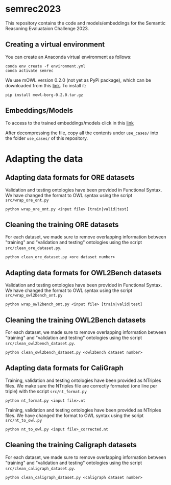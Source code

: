 # semrec2023

This repository contains the code and models/embeddings for the Semantic Reasoning Evaluataion Challenge 2023.


## Creating a virtual environment

You can create an Anaconda virtual environment as follows:

```
conda env create -f environment.yml
conda activate semrec
```

We use mOWL version 0.2.0 (not yet as PyPi package), which can be downloaded from 
this [link](https://bio2vec.cbrc.kaust.edu.sa/data/mowl/mowl-borg-0.2.0.tar.gz). To install it:

```
pip install mowl-borg-0.2.0.tar.gz
```

## Embeddings/Models

To access to the trained embeddings/models click in this [link](https://bio2vec.cbrc.kaust.edu.sa/data/mowl/semrec2023.tar.gz)

After decompressing the file, copy all the contents under `use_cases/` into the folder `use_cases/` of this repository.

# Adapting the data

## Adapting data formats for ORE datasets

Validation and testing ontologies have been provided in Functional Syntax. We have changed the format to OWL syntax using the script `src/wrap_ore_ont.py`

```
python wrap_ore_ont.py <input file> [train|valid|test]
```


## Cleaning the training ORE datasets

For each dataset, we made sure to remove overlapping information between "training" and "validation and testing" ontologies using the script `src/clean_ore_dataset.py`.

```
python clean_ore_dataset.py <ore dataset number>
```


## Adapting data formats for OWL2Bench datasets

Validation and testing ontologies have been provided in Functional Syntax. We have changed the format to OWL syntax using the script `src/wrap_owl2bench_ont.py`

```
python wrap_owl2bench_ont.py <input file> [train|valid|test]
```


## Cleaning the training OWL2Bench datasets

For each dataset, we made sure to remove overlapping information between "training" and "validation and testing" ontologies using the script `src/clean_owl2bench_dataset.py`.

```
python clean_owl2bench_dataset.py <owl2bench dataset number>
```



## Adapting data formats for CaliGraph 

Training, validation and testing ontologies have been provided as NTriples files. We make sure the NTriples file are correctly formated (one line per triple) with the script `src/nt_format.py`

```
python nt_format.py <input file>.nt
```

Training, validation and testing ontologies have been provided as NTriples files. We have changed the format to OWL syntax using the script `src/nt_to_owl.py`

```
python nt_to_owl.py <input file>_corrected.nt
```


## Cleaning the training Caligraph datasets

For each dataset, we made sure to remove overlapping information between "training" and "validation and testing" ontologies using the script `src/clean_caligraph_dataset.py`.

```
python clean_caligraph_dataset.py <caligraph dataset number>
```
